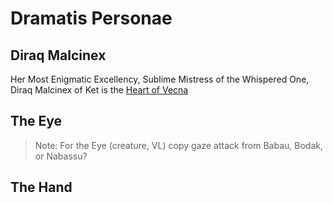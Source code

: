 # Dramatis Personae



## Diraq Malcinex

Her Most Enigmatic Excellency, Sublime Mistress of the Whispered One, Diraq Malcinex of Ket is the [Heart of Vecna](the-cult-of-vecna.md#the-heart-of-vecna)



## The Eye

> Note: For the Eye (creature, VL) copy gaze attack from Babau, Bodak, or Nabassu?

## The Hand
